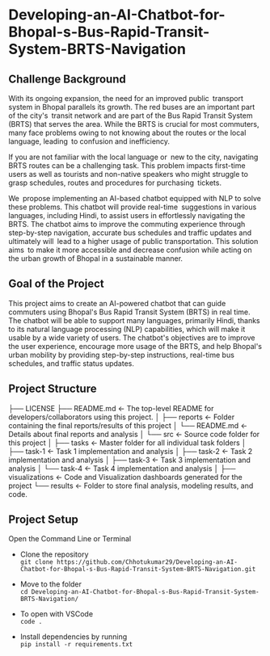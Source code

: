 # Developing-an-AI-Chatbot-for-Bhopal-s-Bus-Rapid-Transit-System-BRTS-Navigation

## Challenge Background

With its ongoing expansion, the need for an improved public transport system in Bhopal parallels its growth. The red buses are an important part of the city's transit network and are part of the Bus Rapid Transit System (BRTS) that serves the area. While the BRTS is crucial for most commuters, many face problems owing to not knowing about the routes or the local language, leading to confusion and inefficiency.

If you are not familiar with the local language or new to the city, navigating BRTS routes can be a challenging task. This problem impacts first-time users as well as tourists and non-native speakers who might struggle to grasp schedules, routes and procedures for purchasing tickets.

We propose implementing an AI-based chatbot equipped with NLP to solve these problems. This chatbot will provide real-time suggestions in various languages, including Hindi, to assist users in effortlessly navigating the BRTS. The chatbot aims to improve the commuting experience through step-by-step navigation, accurate bus schedules and traffic updates and ultimately will lead to a higher usage of public transportation. This solution aims to make it more accessible and decrease confusion while acting on the urban growth of Bhopal in a sustainable manner.

## Goal of the Project
This project aims to create an AI-powered chatbot that can guide commuters using Bhopal's Bus Rapid Transit System (BRTS) in real time. The chatbot will be able to support many languages, primarily Hindi, thanks to its natural language processing (NLP) capabilities, which will make it usable by a wide variety of users. The chatbot's objectives are to improve the user experience, encourage more usage of the BRTS, and help Bhopal's urban mobility by providing step-by-step instructions, real-time bus schedules, and traffic status updates.

## Project Structure
├── LICENSE
├── README.md          <- The top-level README for developers/collaborators using this project.
│
├── reports            <- Folder containing the final reports/results of this project
│   └── README.md      <- Details about final reports and analysis
│ 
└── src                <- Source code folder for this project
    │
    ├── tasks          <- Master folder for all individual task folders
    │   ├── task-1     <- Task 1 implementation and analysis
    │   ├── task-2     <- Task 2 implementation and analysis
    │   ├── task-3     <- Task 3 implementation and analysis
    │   └── task-4     <- Task 4 implementation and analysis
    │
    ├── visualizations <- Code and Visualization dashboards generated for the project
    └── results        <- Folder to store final analysis, modeling results, and code.

## Project Setup
Open the Command Line or Terminal
  * Clone the repository <br>
  `git clone https://github.com/Chhotukumar29/Developing-an-AI-Chatbot-for-Bhopal-s-Bus-Rapid-Transit-System-BRTS-Navigation.git`

  * Move to the folder <br>
    `cd Developing-an-AI-Chatbot-for-Bhopal-s-Bus-Rapid-Transit-System-BRTS-Navigation/`

  * To open with VSCode <br>
    `code .`
    
  * Install dependencies by running <br>
    `pip install -r requirements.txt`

  


       
     
